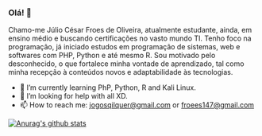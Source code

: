 ### Olá! 👋

Chamo-me Júlio César Froes de Oliveira, atualmente estudante, ainda, em ensino médio e buscando certificações no vasto mundo TI. 
Tenho foco na programação, já iniciado estudos em programação de sistemas, web e softwares com PHP, Python e até mesmo R.
Sou motivado pelo desconhecido, o que fortalece minha vontade de aprendizado, tal como minha recepção à conteúdos novos e adaptabilidade às tecnologias.


- 🌱 I’m currently learning PhP, Python, R and Kali Linux.
- 🤔 I’m looking for help with all XD.
- 📫 How to reach me: jogosqilquer@gmail.com or froees147@gmail.com

[![Anurag's github stats](https://github-readme-stats.vercel.app/apiVvendetanuraghazra)](https://github.com/anuraghazra/github-readme-stats)
